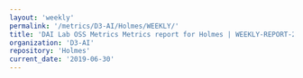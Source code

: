 ```yaml
---
layout: 'weekly'
permalink: '/metrics/D3-AI/Holmes/WEEKLY/'
title: 'DAI Lab OSS Metrics Metrics report for Holmes | WEEKLY-REPORT-2019-06-30'
organization: 'D3-AI'
repository: 'Holmes'
current_date: '2019-06-30'
---
```

